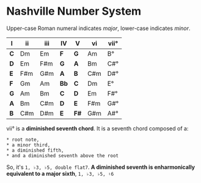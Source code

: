 


# Nashville Number System
Upper-case Roman numeral indicates *major*, lower-case indicates *minor*.


| I | ii | iii | IV | V | vi | vii° |
| - | -- | --- | -- | - | -- | --- |
| **C** | Dm | Em | **F** | **G** | Am | B° |
| **D** | Em | F#m | **G** | **A** | Bm | C#° |
| **E** | F#m | G#m | **A** | **B** | C#m | D#° |
| **F** | Gm | Am | **Bb** | **C** | Dm | E° |
| **G** | Am | Bm | **C** | **D** | Em | F#° |
| **A** | Bm | C#m | **D** | **E** | F#m | G#° |
| **B** | C#m | D#m | **E** | **F#** | G#m | A#° |


vii° is a **diminished seventh chord**. It is a seventh chord composed of a:

    * root note, 
    * a minor third, 
    * a diminished fifth, 
    * and a diminished seventh above the root 
    
So, it's `1, ♭3, ♭5, double flat7`. **A diminished seventh is enharmonically equivalent to a major sixth**, `1, ♭3, ♭5, ♮6`

